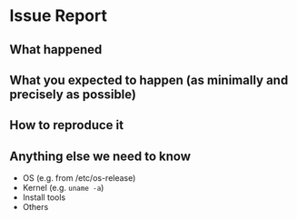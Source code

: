 <!--
Hi, thank you for opening an issue! We really appreciate you taking the time to
give us feedback. Before hitting the button...

** Is this a FEATURE REQUEST? **

If so, please search existing feature requests, and if you find a similar one,
up-vote it and/or 
add your comments to it instead.
If you did not find a similar one, please describe in details:
- why: your use-case, specific constraints you may have, etc.
- what: the feature/behaviour/change you would like to see?
Do not hesitate, when appropriate, to share the exact commands or API you would
like, and/or to share a diagram (e.g.: asciiflow.com, or draw.io):
"a picture is worth a thousand words".

** Is this a BUG REPORT? **

If you are reporting a new issue, make sure that we do not have any duplicates
already open. You can ensure this by searching the issue list for this
repository. If there is a duplicate, please close your issue and add a comment
to the existing issue instead.

If you suspect your issue is a bug, please edit your issue description to
include the BUG REPORT INFORMATION shown below. If you fail to provide this
information within 7 days, we cannot debug your issue and will close it. We
will, however, reopen it if you later provide the information.

Please fill in as much of the template below as you can.

Thank you!
-->

# Issue Report

## What happened

<!-- 
Error message, actual behaviour, etc. Full stack traces much appreciated.
-->

## What you expected to happen (as minimally and precisely as possible)

<!-- Describe the results you expected. -->

## How to reproduce it

<!-- Specific steps, as minimally and precisely as possible. -->

## Anything else we need to know

-   OS (e.g. from /etc/os-release)
-   Kernel (e.g. `uname -a`)
-   Install tools
-   Others

<!-- 
Additional information you deem important
e.g. issue happens only occasionally, special hardware required?, ...etc. 
-->
